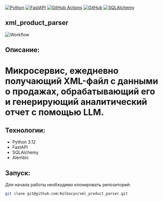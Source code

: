 [![Python](https://img.shields.io/badge/python-3670A0?style=for-the-badge&logo=python&logoColor=ffdd54)](https://www.python.org/)
[![FastAPI](https://img.shields.io/badge/FastAPI-005571?style=for-the-badge&logo=fastapi)](https://fastapi.tiangolo.com/)
[![GitHub Actions](https://img.shields.io/badge/github%20actions-%232671E5.svg?style=for-the-badge&logo=githubactions&logoColor=white)](https://github.com/features/actions)
[![GitHub](https://img.shields.io/badge/github-%23121011.svg?style=for-the-badge&logo=github&logoColor=white)](https://github.com/)
[![SQLAlchemy](https://img.shields.io/badge/SQLAlchemy-D71F00?style=for-the-badge&logo=SQLAlchemy&logoColor=SQLAlchemy)](https://www.sqlalchemy.org/)

## xml_product_parser

![Workflow](https://github.com/Kolbacyn/xml_product_parser/actions/workflows/workflow.yml/badge.svg?event=push)

## Описание:

# Микросервис, ежедневно получающий XML-файл с данными о продажах, обрабатывающий его и генерирующий аналитический отчет с помощью LLM.

## Технологии:

- Python 3.12
- FastAPI
- SQLAlchemy
- Alembic

## Запуск:

Для начала работы необходимо клонировать репозиторий:

```bash
git clone git@github.com:Kolbacyn/xml_product_parser.git
```
